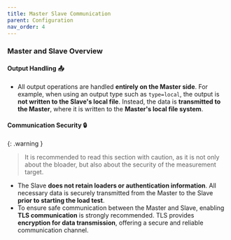 ```yaml
---
title: Master Slave Communication
parent: Configuration
nav_order: 4
---
```


### Master and Slave Overview

#### Output Handling 📤
- All output operations are handled **entirely on the Master side**. For example, when using an output type such as `type=local`, the output is **not written to the Slave's local file**. Instead, the data is **transmitted to the Master**, where it is written to the **Master's local file system**.

#### Communication Security 🔒
{: .warning }
> It is recommended to read this section with caution, as it is not only about the bloader, but also about the security of the measurement target.

- The Slave **does not retain loaders or authentication information**. All necessary data is securely transmitted from the Master to the Slave **prior to starting the load test**. 
- To ensure safe communication between the Master and Slave, enabling **TLS communication** is strongly recommended. TLS provides **encryption for data transmission**, offering a secure and reliable communication channel. 
